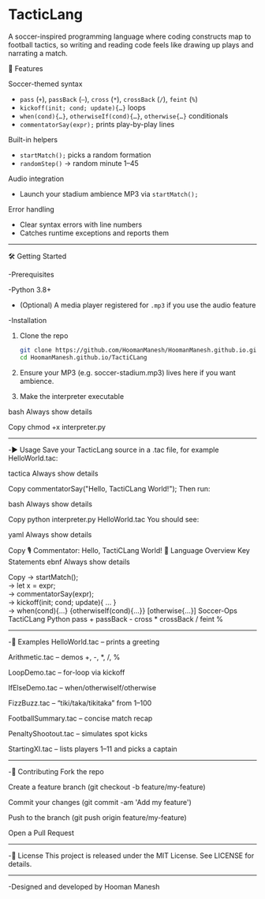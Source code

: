# TacticLang


A soccer-inspired programming language where coding constructs map to football tactics, so writing and reading code feels like drawing up plays and narrating a match.



🚀 Features

Soccer-themed syntax 
  - `pass` (`+`), `passBack` (`–`), `cross` (`*`), `crossBack` (`/`), `feint` (`%`)  
  - `kickoff(init; cond; update){…}` loops  
  - `when(cond){…}`, `otherwiseIf(cond){…}`, `otherwise{…}` conditionals  
  - `commentatorSay(expr);` prints play-by-play lines  

Built-in helpers  
  - `startMatch();` picks a random formation  
  - `randomStep()` → random minute 1–45  

Audio integration 
  - Launch your stadium ambience MP3 via `startMatch();`  

Error handling
  - Clear syntax errors with line numbers  
  - Catches runtime exceptions and reports them  

---

🛠 Getting Started

-Prerequisites

-Python 3.8+  
- (Optional) A media player registered for `.mp3` if you use the audio feature  

-Installation

1. Clone the repo  
   ```bash
   git clone https://github.com/HoomanManesh/HoomanManesh.github.io.git
   cd HoomanManesh.github.io/TactiCLang
2. Ensure your MP3 (e.g. soccer-stadium.mp3) lives here if you want ambience.

3. Make the interpreter executable

bash
Always show details

Copy
chmod +x interpreter.py

---

-▶️ Usage
Save your TacticLang source in a .tac file, for example HelloWorld.tac:

tactica
Always show details

Copy
commentatorSay("Hello, TactiCLang World!");
Then run:

bash
Always show details

Copy
python interpreter.py HelloWorld.tac
You should see:

yaml
Always show details

Copy
🎙️ Commentator: Hello, TactiCLang World!
📖 Language Overview
Key Statements
ebnf
Always show details

Copy
<startMatchStmt>   -> startMatch();  
<varDecl>          -> let x = expr;  
<printStmt>        -> commentatorSay(expr);  
<loopStmt>         -> kickoff(init; cond; update){ … }  
<ifElseStmt>       -> when(cond){…} {otherwiseIf(cond){…}} [otherwise{…}]
Soccer-Ops
TactiCLang	Python
pass	+
passBack	-
cross	*
crossBack	/
feint	%

---

-📂 Examples
HelloWorld.tac – prints a greeting

Arithmetic.tac – demos +, -, *, /, %

LoopDemo.tac – for-loop via kickoff

IfElseDemo.tac – when/otherwiseIf/otherwise

FizzBuzz.tac – “tiki/taka/tikitaka” from 1–100

FootballSummary.tac – concise match recap

PenaltyShootout.tac – simulates spot kicks

StartingXI.tac – lists players 1–11 and picks a captain

---

-🤝 Contributing
Fork the repo

Create a feature branch (git checkout -b feature/my-feature)

Commit your changes (git commit -am 'Add my feature')

Push to the branch (git push origin feature/my-feature)

Open a Pull Request

---

-📜 License
This project is released under the MIT License. See LICENSE for details.

---

-Designed and developed by Hooman Manesh 


